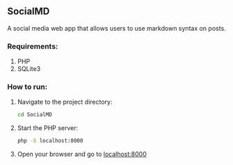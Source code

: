 ## SocialMD
A social media web app that allows users to use markdown syntax on posts.

### Requirements:
1. PHP
2. SQLite3

### How to run:
1. Navigate to the project directory:
   ```bash
   cd SocialMD
   ```
2. Start the PHP server:
   ```bash
   php -S localhost:8000
   ```
3. Open your browser and go to [localhost:8000](http://localhost:8000)
